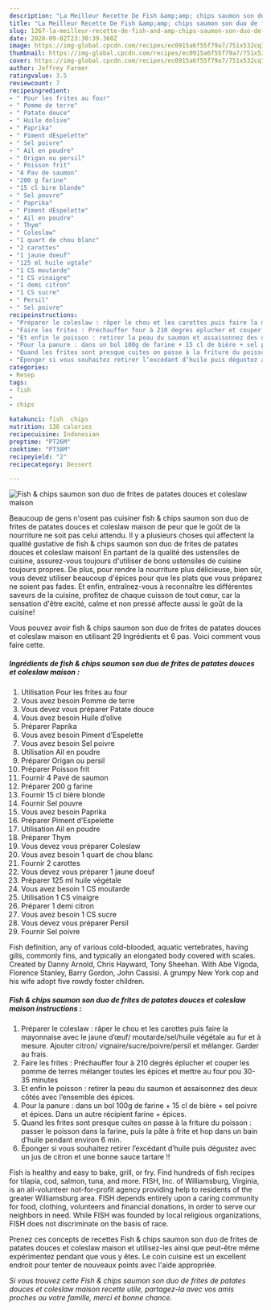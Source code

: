 ```yaml
---
description: "La Meilleur Recette De Fish &amp;amp; chips saumon son duo de frites de patates douces et coleslaw maison"
title: "La Meilleur Recette De Fish &amp;amp; chips saumon son duo de frites de patates douces et coleslaw maison"
slug: 1267-la-meilleur-recette-de-fish-and-amp-chips-saumon-son-duo-de-frites-de-patates-douces-et-coleslaw-maison
date: 2020-09-02T23:30:39.360Z
image: https://img-global.cpcdn.com/recipes/ec0915a6f55f79a7/751x532cq70/fish-chips-saumon-son-duo-de-frites-de-patates-douces-et-coleslaw-maison-photo-principale-de-la-recette.jpg
thumbnail: https://img-global.cpcdn.com/recipes/ec0915a6f55f79a7/751x532cq70/fish-chips-saumon-son-duo-de-frites-de-patates-douces-et-coleslaw-maison-photo-principale-de-la-recette.jpg
cover: https://img-global.cpcdn.com/recipes/ec0915a6f55f79a7/751x532cq70/fish-chips-saumon-son-duo-de-frites-de-patates-douces-et-coleslaw-maison-photo-principale-de-la-recette.jpg
author: Jeffrey Farmer
ratingvalue: 3.5
reviewcount: 7
recipeingredient:
- " Pour les frites au four"
- " Pomme de terre"
- " Patate douce"
- " Huile dolive"
- " Paprika"
- " Piment dEspelette"
- " Sel poivre"
- " Ail en poudre"
- " Origan ou persil"
- " Poisson frit"
- "4 Pav de saumon"
- "200 g farine"
- "15 cl bire blonde"
- " Sel pouvre"
- " Paprika"
- " Piment dEspelette"
- " Ail en poudre"
- " Thym"
- " Coleslaw"
- "1 quart de chou blanc"
- "2 carottes"
- "1 jaune doeuf"
- "125 ml huile vgtale"
- "1 CS moutarde"
- "1 CS vinaigre"
- "1 demi citron"
- "1 CS sucre"
- " Persil"
- " Sel poivre"
recipeinstructions:
- "Préparer le coleslaw : râper le chou et les carottes puis faire la mayonnaise avec le jaune d’œuf/ moutarde/sel/huile végétale au fur et à mesure. Ajouter citron/ vignaire/sucre/poivre/persil et mélanger. Garder au frais."
- "Faire les frites : Préchauffer four à 210 degrés éplucher et couper les pomme de terres mélanger toutes les épices et mettre au four pou 30-35 minutes"
- "Et enfin le poisson : retirer la peau du saumon et assaisonnez des deux côtés avec l’ensemble des épices."
- "Pour la panure : dans un bol 100g de farine + 15 cl de bière + sel poivre et épices. Dans un autre récipient farine + épices."
- "Quand les frites sont presque cuites on passe à la friture du poisson : passer le poisson dans la farine, puis la pâte à frite et hop dans un bain d’huile pendant environ 6 min."
- "Éponger si vous souhaitez retirer l’excédant d’huile puis dégustez avec un jus de citron et une bonne sauce tartare !!"
categories:
- Resep
tags:
- fish
- 
- chips

katakunci: fish  chips 
nutrition: 136 calories
recipecuisine: Indonesian
preptime: "PT26M"
cooktime: "PT38M"
recipeyield: "2"
recipecategory: Dessert

---
```



![Fish &amp; chips saumon son duo de frites de patates douces et coleslaw maison](https://img-global.cpcdn.com/recipes/ec0915a6f55f79a7/751x532cq70/fish-chips-saumon-son-duo-de-frites-de-patates-douces-et-coleslaw-maison-photo-principale-de-la-recette.jpg)

Beaucoup de gens n'osent pas cuisiner fish &amp; chips saumon son duo de frites de patates douces et coleslaw maison de peur que le goût de la nourriture ne soit pas celui attendu. Il y a plusieurs choses qui affectent la qualité gustative de fish &amp; chips saumon son duo de frites de patates douces et coleslaw maison! En partant de la qualité des ustensiles de cuisine, assurez-vous toujours d'utiliser de bons ustensiles de cuisine toujours propres. De plus, pour rendre la nourriture plus délicieuse, bien sûr, vous devez utiliser beaucoup d'épices pour que les plats que vous préparez ne soient pas fades. Et enfin, entraînez-vous à reconnaître les différentes saveurs de la cuisine, profitez de chaque cuisson de tout cœur, car la sensation d'être excité, calme et non pressé affecte aussi le goût de la cuisine!

<!--inarticleads1-->

Vous pouvez avoir fish &amp; chips saumon son duo de frites de patates douces et coleslaw maison en utilisant 29 Ingrédients et 6 pas. Voici comment vous faire cette.

##### Ingrédients de fish &amp; chips saumon son duo de frites de patates douces et coleslaw maison :

1. Utilisation  Pour les frites au four
1. Vous avez besoin  Pomme de terre
1. Vous devez vous préparer  Patate douce
1. Vous avez besoin  Huile d’olive
1. Préparer  Paprika
1. Vous avez besoin  Piment d’Espelette
1. Vous avez besoin  Sel poivre
1. Utilisation  Ail en poudre
1. Préparer  Origan ou persil
1. Préparer  Poisson frit
1. Fournir 4 Pavé de saumon
1. Préparer 200 g farine
1. Fournir 15 cl bière blonde
1. Fournir  Sel pouvre
1. Vous avez besoin  Paprika
1. Préparer  Piment d’Espelette
1. Utilisation  Ail en poudre
1. Préparer  Thym
1. Vous devez vous préparer  Coleslaw
1. Vous avez besoin 1 quart de chou blanc
1. Fournir 2 carottes
1. Vous devez vous préparer 1 jaune doeuf
1. Préparer 125 ml huile végétale
1. Vous avez besoin 1 CS moutarde
1. Utilisation 1 CS vinaigre
1. Préparer 1 demi citron
1. Vous avez besoin 1 CS sucre
1. Vous devez vous préparer  Persil
1. Fournir  Sel poivre


Fish definition, any of various cold-blooded, aquatic vertebrates, having gills, commonly fins, and typically an elongated body covered with scales. Created by Danny Arnold, Chris Hayward, Tony Sheehan. With Abe Vigoda, Florence Stanley, Barry Gordon, John Cassisi. A grumpy New York cop and his wife adopt five rowdy foster children. 

<!--inarticleads2-->

##### Fish &amp; chips saumon son duo de frites de patates douces et coleslaw maison instructions :

1. Préparer le coleslaw : râper le chou et les carottes puis faire la mayonnaise avec le jaune d’œuf/ moutarde/sel/huile végétale au fur et à mesure. Ajouter citron/ vignaire/sucre/poivre/persil et mélanger. Garder au frais.
1. Faire les frites : Préchauffer four à 210 degrés éplucher et couper les pomme de terres mélanger toutes les épices et mettre au four pou 30-35 minutes
1. Et enfin le poisson : retirer la peau du saumon et assaisonnez des deux côtés avec l’ensemble des épices.
1. Pour la panure : dans un bol 100g de farine + 15 cl de bière + sel poivre et épices. Dans un autre récipient farine + épices.
1. Quand les frites sont presque cuites on passe à la friture du poisson : passer le poisson dans la farine, puis la pâte à frite et hop dans un bain d’huile pendant environ 6 min.
1. Éponger si vous souhaitez retirer l’excédant d’huile puis dégustez avec un jus de citron et une bonne sauce tartare !!


Fish is healthy and easy to bake, grill, or fry. Find hundreds of fish recipes for tilapia, cod, salmon, tuna, and more. FISH, Inc. of Williamsburg, Virginia, is an all-volunteer not-for-profit agency providing help to residents of the greater Williamsburg area. FISH depends entirely upon a caring community for food, clothing, volunteers and financial donations, in order to serve our neighbors in need. While FISH was founded by local religious organizations, FISH does not discriminate on the basis of race. 

<!--inarticleads1-->

<p>
Prenez ces concepts de recettes Fish &amp; chips saumon son duo de frites de patates douces et coleslaw maison et utilisez-les ainsi que peut-être même expérimentez pendant que vous y êtes. Le coin cuisine est un excellent endroit pour tenter de nouveaux points avec l'aide appropriée.
</p>

<p>
<i>Si vous trouvez cette Fish &amp; chips saumon son duo de frites de patates douces et coleslaw maison recette utile, partagez-la avec vos amis proches ou votre famille, merci et bonne chance.</i>
</p>
